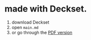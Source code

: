 

# made with Deckset.

1. download Deckset
2. open `main.md`
3. or go through the [PDF version](exported.pdf)